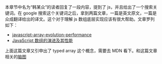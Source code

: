 本章节中名为“韩某众”的读者回复了一段内容，提到了 js，并且给出了一个搜索关键词。在 google 搜索这个关键词之后，拿到两篇文章，一篇是英文原文，一篇是众成翻译给出的译文。这个对于理解 js 数组底层实现应该有很大帮助。文章罗列如下：
- [javascript-array-evolution-performance](http://voidcanvas.com/javascript-array-evolution-performance/)
- [JavaScript 数组的演进及其性能](https://www.zcfy.cc/article/diving-deep-into-javascript-array-8211-evolution-038-performance-void-canvas)

上面这篇文章又引申出了 typed array 这个概念，需要去 MDN 看下。和这篇文章相关的[脑图](http://naotu.baidu.com/file/59f4d132aa64dfa9aed0818dd096fb27)
